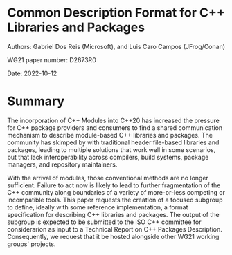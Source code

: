 # Common Description Format for C++ Libraries and Packages

Authors: Gabriel Dos Reis (Microsoft), and Luis Caro Campos (JFrog/Conan)

WG21 paper number: D2673R0

Date: 2022-10-12

# Summary

The incorporation of C++ Modules into C++20 has increased the pressure for C++ package providers and consumers to find a shared communication mechanism to describe module-based C++ libraries and packages.  The community has skimped by with traditional header file-based libraries and packages, leading to multiple solutions that work well in some scenarios, but that lack interoperability across compilers, build systems, package managers, and repository maintainers.


With the arrival of modules, those conventional methods are no longer sufficient.  Failure to act now is likely to lead to further fragmentation of the C++ community along boundaries of a variety of more-or-less competing or incompatible tools.  This paper requests the creation of a focused subgroup to define, ideally with some reference implementation, a format specification for describing C++ libraries and packages.  The output of the subgroup is expected to be submitted to the ISO C++ committee for considerarion as input to a Technical Report on C++ Packages Description.  Consequently, we request that it be hosted alongside other WG21 working groups' projects.
